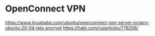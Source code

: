 # OpenConnect VPN

https://www.linuxbabe.com/ubuntu/openconnect-vpn-server-ocserv-ubuntu-20-04-lets-encrypt
https://habr.com/ru/articles/776256/
